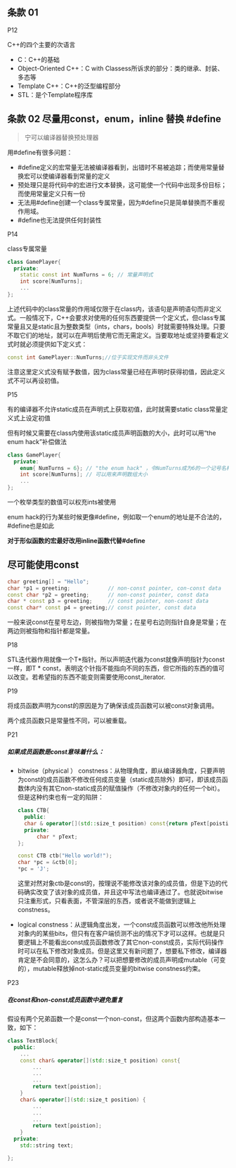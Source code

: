 ## 条款 01



P12

C++的四个主要的次语言

- C：C++的基础
- Object-Oriented C++：C with Classess所诉求的部分：类的继承、封装、多态等
- Template C++：C++的泛型编程部分
- STL：是个Template程序库



## 条款 02 尽量用const，enum，inline 替换 #define 

>  宁可以编译器替换预处理器

用#define有很多问题：

- #define定义的宏常量无法被编译器看到，出错时不易被追踪；而使用常量替换宏可以使编译器看到常量的定义
- 预处理只是将代码中的宏进行文本替换，这可能使一个代码中出现多份目标；而使用常量定义只有一份
- 无法用#define创建一个class专属常量，因为#define只是简单替换而不重视作用域。
- #define也无法提供任何封装性



P14

class专属常量

```c++
class GamePlayer{
  private:
    static const int NumTurns = 6; // 常量声明式
    int score[NumTurns];
    ...
};
```

上述代码中的class常量的作用域仅限于在class内，该语句是声明语句而非定义式。一般情况下，C++会要求对使用的任何东西要提供一个定义式，但class专属常量且又是static且为整数类型（ints，chars，bools）时就需要特殊处理。只要不取它们的地址，就可以在声明后使用它而无需定义。当要取地址或坚持要看定义式时就必须提供如下定义式：

```c++
const int GamePlayer::NumTurns;//位于实现文件而非头文件
```

注意这里定义式没有赋予数值，因为class常量已经在声明时获得初值，因此定义式不可以再设初值。

P15

有的编译器不允许static成员在声明式上获取初值，此时就需要static class常量定义式上设定初值

但有时候又需要在class内使用该static成员声明函数的大小，此时可以用“the enum hack”补偿做法

```c++
class GamePlayer{
  private:
    enum{ NumTurns = 6}; // "the enum hack" ，令NumTurns成为6的一个记号名称
    int score[NumTurns]; // 可以用来声明数组大小
    ...
};
```

一个枚举类型的数值可以权充ints被使用

enum hack的行为某些时候更像#define，例如取一个enum的地址是不合法的，#define也是如此

**对于形似函数的宏最好改用inline函数代替#define**



## 尽可能使用const

```c++
char greeting[] = "Hello";
char *p1 = greeting; 			// non-const pointer, con-const data
const char *p2 = greeting;		// non-const pointer, const data
char * const p3 = greeting;		// const pointer, non-const data
const char* const p4 = greeting;// const pointer, const data
```

一般来说const在星号左边，则被指物为常量；在星号右边则指针自身是常量；在两边则被指物和指针都是常量。

P18

STL迭代器作用就像一个T*指针。所以声明迭代器为const就像声明指针为const一样，即T * const，表明这个针指不能指向不同的东西，但它所指的东西的值可以改变。若希望指的东西不能变则需要使用const_iterator.



P19

将成员函数声明为const的原因是为了确保该成员函数可以被const对象调用。

两个成员函数只是常量性不同，可以被重载。

P21

##### 如果成员函数是const意味着什么：

- bitwise（physical ） constness：从物理角度，即从编译器角度，只要声明为const的成员函数不修改任何成员变量（static成员除外）即可，即该成员函数体内没有其它non-static成员的赋值操作（不修改对象内的任何一个bit）。但是这种约束也有一定的陷阱：

  ```c++
  class CTB{
    public:
    char & operator[](std::size_t position) const{return pText[poistion];}
    private:
    	char * pText;
  };
  
  const CTB ctb("Hello world!");
  char *pc = &ctb[0];
  *pc = 'J';
  ```

  这里对然对象ctb是const的，按理说不能修改该对象的成员值，但是下边的代码确实改变了该对象的成员值，并且这中写法也编译通过了。也就说bitwise只注重形式，只看表面，不管深层的东西，或者说不能做到逻辑上constness。

- logical constness：从逻辑角度出发，一个const成员函数可以修改他所处理对象内的某些bits，但只有在客户端侦测不出的情况下才可以这样。也就是只要逻辑上不能看出const成员函数修改了其它non-const成员，实际代码操作时可以在私下修改对象成员。但是这里又有新问题了，想要私下修改，编译器肯定是不会同意的，这怎么办？可以把想要修改的成员声明成mutable（可变的），mutable释放掉not-static成员变量的bitwise constness约束。

P23

##### 在const和non-const成员函数中避免重复

假设有两个兄弟函数一个是const一个non-const，但这两个函数内部构造基本一致，如下：

```c++
class TextBlock{
  public:
    ...
    const char& operator[](std::size_t position) const{
    	...
        ...
        ...
        return text[poistion];
    }
    char& operator[](std::size_t position) {
    	...
        ...
        ...
        return text[poistion];
    }
  private:
    std::string text;

};
```

